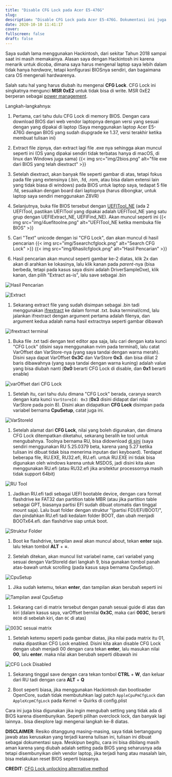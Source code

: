 ```yaml
---
title: "Disable CFG Lock pada Acer E5-476G"
slug:
description: "Disable CFG Lock pada Acer E5-476G. Dokumentasi ini juga bisa digunakan untuk mengubah setting BIOS yang tersembunyi atau disembunyikan oleh vendor laptop."
date: 2020-10-10 11:41:17
cover:
fullscreen: false
draft: false
---
```


Saya sudah lama menggunakan Hackintosh, dari sekitar Tahun 2018 sampai saat ini masih memakainya. Alasan saya dengan Hackintosh ini karena menarik untuk dicoba, dimana saya harus mengenal laptop saya lebih dalam tidak hanya _hardware_, tetapi konfigurasi BIOSnya sendiri, dan bagaimana cara OS mengenali hardwarenya.

Salah satu hal yang harus diubah itu mengenai **CFG Lock**. CFG Lock ini singkatnya mengunci **MSR 0xE2** untuk tidak bisa di write. MSR 0xE2 berperan sebagai [power management](https://pikeralpha.wordpress.com/2013/06/04/haswell-power-management-fix/).

Langkah-langkahnya:

1. Pertama, cari tahu dulu CFG Lock di memory BIOS. Dengan cara download BIOS dari web vendor laptopnya dengan versi yang sesuai dengan yang dipakai di laptop (Saya menggunakan laptop Acer E5-476G dengan BIOS yang sudah diupgrade ke 1.37, versi terakhir ketika membuat tulisan ini)

1. Extract file zipnya, dan extract lagi file .exe nya sehingga akan muncul seperti ini (OS yang dipakai sendiri tidak terbatas hanya di macOS, di linux dan Windows juga sama) {{< img src="img/2bios.png" alt="file exe dari BIOS yang telah diextract" >}}

1. Setelah diextract, akan banyak file seperti gambar di atas, tetapi fokus pada file yang extensinya (.bin, .fd, .rom, atau bisa dalam extensi lain yang tidak biasa di windows) pada BIOS untuk laptop saya, tedapat 5 file .fd, sesuaikan dengan board dari laptopnya (harus dibongkar, untuk laptop saya sendiri menggunakan Z8VR)

1. Selanjutnya, buka file BIOS tersebut dengan [UEFITool_NE](https://github.com/LongSoft/UEFITool/releases) (ada 2 UEFITool, pastikan UEFITool yang dipakai adalah UEFITool_NE yang satu grup dengan UEFIExtract_NE, UEFIFind_NE). Akan muncul seperti ini {{< img src="img/4uefitoolne.png" alt="UEFITool_NE ketika membuka file BIOS" >}}

1. Cari "Text" unicode dengan isi "CFG Lock", dan akan muncul di hasil pencarian {{< img src="img/5searchcfglock.png" alt="Search CFG Lock" >}} {{< img src="img/6hasilcfglock.png" alt="Hasil Pencarian" >}}

1. Hasil pencarian akan muncul seperti gambar ke-2 diatas, klik 2x dan akan di arahkan ke lokasinya, lalu klik kanan pada _parent_-nya (bisa berbeda, tetapi pada kasus saya disini adalah DriverSampleDxe), klik kanan, dan pilih "Extract as-is", lalu save sebagai .bin

![Hasil Pencarian](/images/disable-cfg-lock/7hasilpencarian.png)

![Extract](/images/disable-cfg-lock/8extractasis.png)

1. Sekarang extract file yang sudah disimpan sebagai .bin tadi menggunakan [ifrextract](https://github.com/LongSoft/Universal-IFR-Extractor/releases) ke dalam format .txt. buka terminal/cmd, lalu jalankan ifrextract dengan argument pertama adalah filenya, dan argument kedua adalah nama hasil extractnya seperti gambar dibawah

![ifrextract terminal](/images/disable-cfg-lock/9ifrextract.png)

1. Buka file .txt tadi dengan text editor apa saja, lalu cari dengan kata kunci "CFG Lock" (disini saya menggunakan nvim pada terminal), lalu catat VarOffset dan VarStore-nya (yang saya tandai dengan warna merah). Disini saya dapat VarOffset **0x3C** dan VarStore **0x3**. dan bisa diliat 2 baris dibawahnya (yang saya tandai dengan warna kuning) adalah value yang bisa diubah nanti (**0x0** berarti CFG Lock di disable, dan **0x1** berarti enable)

![varOffset dari CFG Lock](/images/disable-cfg-lock/10varoffset.png)

1. Setelah itu, cari tahu dulu dimana "CFG Lock" berada, caranya search dengan kata kunci `VarStoreId: 0x3` (**0x3** disini didapat dari nilai VarStore pada poin 8). Disini akan didapatkan **CFG Lock** disimpan pada variabel bernama **CpuSetup**, catat juga ini.

![VarStoreId](/images/disable-cfg-lock/10.5varstore.png)

1. Setelah alamat dari **CFG Lock**, nilai yang boleh digunakan, dan dimana CFG Lock ditempatkan diketahui, sekarang beralih ke tool untuk mengubahnya. Toolnya bernama RU, bisa didownload [di sini](https://ruexe.blogspot.com/) (saya sendiri menggunakan RU 5.25.0379 beta, karena yang 5.27 ketika tulisan ini dibuat tidak bisa menerima inputan dari keyboard). Terdapat beberapa file, RU.EXE, RU32.efi, RU.efi. untuk RU.EXE ini tidak bisa digunakan oleh windows karena untuk MSDOS, jadi disini kita akan menggunakan RU.efi (atau RU32.efi jika arsitektur processornya masih tidak support 64bit)

![RU Tool](/images/disable-cfg-lock/11rutool.png)

1. Jadikan RU.efi tadi sebagai UEFI bootable device, dengan cara format flashdrive ke FAT32 dan partition table MBR (atau jika partition table sebagai GPT, biasanya partisi EFI sudah dibuat otomatis dan tinggal mount saja). Lalu buat folder dengan struktur "(partisi FD)/EFI/BOOT/", dan pindahkan RU.efi tadi kedalam folder BOOT, dan ubah menjadi BOOTx64.efi. dan flashdrive siap untuk boot.

![Struktur Folder](/images/disable-cfg-lock/12folderstruktur.png)

1. Boot ke flashdrive, tampilan awal akan muncul about, tekan **enter** saja. lalu tekan tombol **ALT** + **=**.

1. Setelah ditekan, akan muncul list variabel name, cari variabel yang sesuai dengan VarStoreId dari langkah 9, bisa gunakan tombol panah atas-bawah untuk scrolling (pada kasus saya bernama CpuSetup).

![CpuSetup](/images/disable-cfg-lock/13caricpusetup.png)

1. Jika sudah ketemu, tekan **enter**, dan tampilan akan berubah seperti ini

![Tampilan awal CpuSetup](/images/disable-cfg-lock/14awalcpusetup.png)

1. Sekarang cari di matrix tersebut dengan panah sesuai guide di atas dan kiri (dalam kasus saya, varOffset bernilai **0x3C**, maka cari **003C**, berarti `0030` di sebelah kiri, dan `0C` di atas)

![003C sesuai matrix](/images/disable-cfg-lock/15caricfglock.png)

1. Setelah ketemu seperti pada gambar diatas, jika nilai pada matrix itu 01, maka dipastikan CFG Lock enabled. Disini kita akan disable CFG Lock dengan ubah menjadi 00 dengan cara tekan **enter**, lalu masukan nilai **00**, lalu **enter**. maka nilai akan berubah seperti dibawah ini

![CFG Lock Disabled](/images/disable-cfg-lock/16disablecfglock.png)

1. Sekarang tinggal save dengan cara tekan tombol **CTRL** + **W**, dan keluar dari RU tadi dengan cara **ALT** + **Q**

1. Boot seperti biasa, jika menggunakan Hackintosh dan bootloader OpenCore, sudah tidak membutuhkan lagi patch `AppleCpuPmCfgLock` dan `AppleXcpmCfgLock` pada Kernel -> Quirks di config.plist

Cara ini juga bisa digunakan jika ingin mengubah setting yang tidak ada di BIOS karena disembunyikan. Seperti pilihan overclock lock, dan banyak lagi lainnya.. bisa diexplore lagi mengenai langkah ke-8 diatas.

**DISCLAIMER**: Resiko ditanggung masing-masing, saya tidak bertanggung jawab atas kerusakan yang terjadi karena tulisan ini, tulisan ini dibuat sebagai dokumentasi saya.
Meskipun begitu, cara ini bisa dibilang masih aman karena yang diubah adalah setting pada BIOS yang seharusnya ada tetapi disembunyikan oleh vendor laptop, jika terjadi hang atau masalah lain, bisa melakukan reset BIOS seperti biasanya.

**CREDIT**: [CFG Lock unlocking alternative method](https://www.reddit.com/r/hackintosh/comments/hz2rtm/cfg_lockunlocking_alternative_method/)
